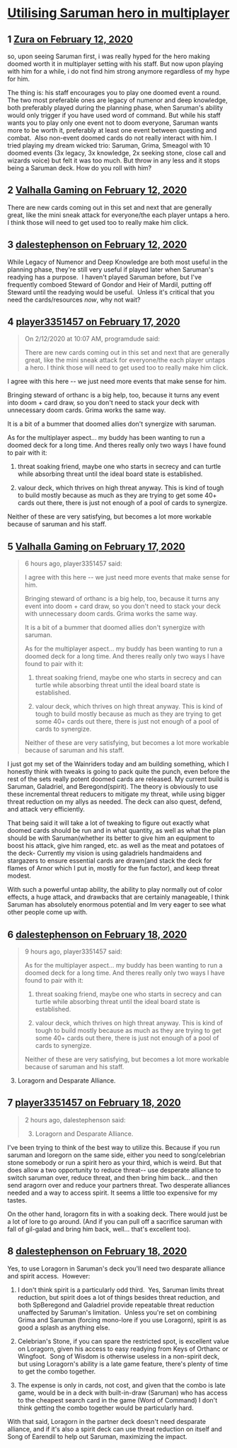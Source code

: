# [Utilising Saruman hero in multiplayer](https://community.fantasyflightgames.com/topic/305727-utilising-saruman-hero-in-multiplayer/)

## 1 [Zura on February 12, 2020](https://community.fantasyflightgames.com/topic/305727-utilising-saruman-hero-in-multiplayer/?do=findComment&comment=3892214)

so, upon seeing Saruman first, i was really hyped for the hero making doomed worth it in multiplayer setting with his staff. But now upon playing with him for a while, i do not find him strong anymore regardless of my hype for him. 

The thing is: his staff encourages you to play one doomed event a round. The two most preferable ones are legacy of numenor and deep knowledge, both preferably played during the planning phase, when Saruman's ability would only trigger if you have used word of command. But while his staff wants you to play only one event not to doom everyone, Saruman wants more to be worth it, preferably at least one event between questing and combat.  Also non-event doomed cards do not really interact with him. I tried playing my dream wicked trio: Saruman, Grima, Smeagol with 10 doomed events (3x legacy, 3x knowledge, 2x seeking stone, close call and wizards voice) but felt it was too much. But throw in any less and it stops being a Saruman deck. How do you roll with him?

## 2 [Valhalla Gaming on February 12, 2020](https://community.fantasyflightgames.com/topic/305727-utilising-saruman-hero-in-multiplayer/?do=findComment&comment=3892284)

There are new cards coming out in this set and next that are generally great, like the mini sneak attack for everyone/the each player untaps a hero. I think those will need to get used too to really make him click.

## 3 [dalestephenson on February 12, 2020](https://community.fantasyflightgames.com/topic/305727-utilising-saruman-hero-in-multiplayer/?do=findComment&comment=3892288)

While Legacy of Numenor and Deep Knowledge are both most useful in the planning phase, they're still very useful if played later when Saruman's readying has a purpose.  I haven't played Saruman before, but I've frequently comboed Steward of Gondor and Heir of Mardil, putting off Steward until the readying would be useful.  Unless it's critical that you need the cards/resources *now*, why not wait?

## 4 [player3351457 on February 17, 2020](https://community.fantasyflightgames.com/topic/305727-utilising-saruman-hero-in-multiplayer/?do=findComment&comment=3895790)

> On 2/12/2020 at 10:07 AM, programdude said:
> 
> There are new cards coming out in this set and next that are generally great, like the mini sneak attack for everyone/the each player untaps a hero. I think those will need to get used too to really make him click.

I agree with this here -- we just need more events that make sense for him.

Bringing steward of orthanc is a big help, too, because it turns any event into doom + card draw, so you don't need to stack your deck with unnecessary doom cards. Grima works the same way. 

It is a bit of a bummer that doomed allies don't synergize with saruman. 

As for the multiplayer aspect... my buddy has been wanting to run a doomed deck for a long time. And theres really only two ways I have found to pair with it: 

1) threat soaking friend, maybe one who starts in secrecy and can turtle while absorbing threat until the ideal board state is established.

2) valour deck, which thrives on high threat anyway. This is kind of tough to build mostly because as much as they are trying to get some 40+ cards out there, there is just not enough of a pool of cards to synergize. 

Neither of these are very satisfying, but becomes a lot more workable because of saruman and his staff.

## 5 [Valhalla Gaming on February 17, 2020](https://community.fantasyflightgames.com/topic/305727-utilising-saruman-hero-in-multiplayer/?do=findComment&comment=3896084)

> 6 hours ago, player3351457 said:
> 
> I agree with this here -- we just need more events that make sense for him.
> 
> Bringing steward of orthanc is a big help, too, because it turns any event into doom + card draw, so you don't need to stack your deck with unnecessary doom cards. Grima works the same way. 
> 
> It is a bit of a bummer that doomed allies don't synergize with saruman. 
> 
> As for the multiplayer aspect... my buddy has been wanting to run a doomed deck for a long time. And theres really only two ways I have found to pair with it: 
> 
> 1) threat soaking friend, maybe one who starts in secrecy and can turtle while absorbing threat until the ideal board state is established.
> 
> 2) valour deck, which thrives on high threat anyway. This is kind of tough to build mostly because as much as they are trying to get some 40+ cards out there, there is just not enough of a pool of cards to synergize. 
> 
> Neither of these are very satisfying, but becomes a lot more workable because of saruman and his staff.

I just got my set of the Wainriders today and am building something, which I honestly think with tweaks is going to pack quite the punch, even before the rest of the sets really potent doomed cards are released. My current build is Saruman, Galadriel, and Beregond(spirit). The theory is obviously to use these incremental threat reducers to mitigate my threat, while using bigger threat reduction on my allys as needed. The deck can also quest, defend, and attack very efficiently. 

That being said it will take a lot of tweaking to figure out exactly what doomed cards should be run and in what quantity, as well as what the plan should be with Saruman(whether its better to give him an equipment to boost his attack, give him ranged, etc. as well as the meat and potatoes of the deck- Currently my vision is using galadriels handmaidens and stargazers to ensure essential cards are drawn(and stack the deck for flames of Arnor which I put in, mostly for the fun factor), and keep threat modest.

With such a powerful untap ability, the ability to play normally out of color effects, a huge attack, and drawbacks that are certainly manageable, I think Saruman has absolutely enormous potential and Im very eager to see what other people come up with.

## 6 [dalestephenson on February 18, 2020](https://community.fantasyflightgames.com/topic/305727-utilising-saruman-hero-in-multiplayer/?do=findComment&comment=3896168)

> 9 hours ago, player3351457 said:
> 
> As for the multiplayer aspect... my buddy has been wanting to run a doomed deck for a long time. And theres really only two ways I have found to pair with it: 
> 
> 1) threat soaking friend, maybe one who starts in secrecy and can turtle while absorbing threat until the ideal board state is established.
> 
> 2) valour deck, which thrives on high threat anyway. This is kind of tough to build mostly because as much as they are trying to get some 40+ cards out there, there is just not enough of a pool of cards to synergize. 
> 
> Neither of these are very satisfying, but becomes a lot more workable because of saruman and his staff.

3) Loragorn and Desparate Alliance.

## 7 [player3351457 on February 18, 2020](https://community.fantasyflightgames.com/topic/305727-utilising-saruman-hero-in-multiplayer/?do=findComment&comment=3896232)

> 2 hours ago, dalestephenson said:
> 
> 3) Loragorn and Desparate Alliance.

I've been trying to think of the best way to utilize this. Because if you run saruman and loregorn on the same side, either you need to song/celebrian stone somebody or run a spirit hero as your third, which is weird. But that does allow a two opportunity to reduce threat-- use desperate alliance to switch saruman over, reduce threat, and then bring him back... and then send aragorn over and reduce your partners threat. Two desperate alliances needed and a way to access spirit. It seems a little too expensive for my tastes.

On the other hand, loragorn fits in with a soaking deck. There would just be a lot of lore to go around. (And if you can pull off a sacrifice saruman with fall of gil-galad and bring him back, well... that's excellent too).

## 8 [dalestephenson on February 18, 2020](https://community.fantasyflightgames.com/topic/305727-utilising-saruman-hero-in-multiplayer/?do=findComment&comment=3896442)

Yes, to use Loragorn in Saruman's deck you'll need two desparate alliance and spirit access.  However:

1) I don't think spirit is a particularly odd third.  Yes, Saruman limits threat reduction, but spirit does a lot of things besides threat reduction, and both SpBeregond and Galadriel provide repeatable threat reduction unaffected by Saruman's limitation.  Unless you're set on combining Grima and Saruman (forcing mono-lore if you use Loragorn), spirit is as good a splash as anything else.

2) Celebrian's Stone, if you can spare the restricted spot, is excellent value on Loragorn, given his access to easy readying from Keys of Orthanc or Wingfoot.  Song of Wisdom is otherwise useless in a non-spirit deck, but using Loragorn's ability is a late game feature, there's plenty of time to get the combo together.

3) The expense is only in cards, not cost, and given that the combo is late game, would be in a deck with built-in-draw (Saruman) who has access to the cheapest search card in the game (Word of Command) I don't think getting the combo together would be particularly hard.

With that said, Loragorn in the partner deck doesn't need desparate alliance, and if it's also a spirit deck can use threat reduction on itself and Song of Earendil to help out Saruman, maximizing the impact.

 

